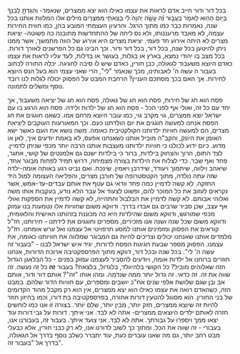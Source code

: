 
בכל דור ודור חייב אדם לראות את עצמו כאילו הוא יצא ממצרים, שנאמר- וְהִגַּדְתָּ֣ לְבִנְךָ֔ בַּיּ֥וֹם הַה֖וּא לֵאמֹ֑ר בַּעֲב֣וּר זֶ֗ה עָשָׂ֤ה יְהוָה֙ לִ֔י בְּצֵאתִ֖י מִמִּצְרָֽיִם׃
מילים אלו המלוות אותנו בכל שנה, נאמרות כבר כמו מתוך הרגל. והרעיון העצמתי המובע בהן, כמו חווית החירות עצמה, לא מאבד מרעננותו, ולא נס ליחה של ההתחדשות מתובנה כה פשוטה-
יציאת מצרים לא היתה אירוע חד פעמי. יציאת מצרים היא אירוע של הווה מתמשך, אשר ממנו ניתן להיטען בכל שנה, בכל דור, בכל דור ודור.
וכך הבינו גם כל הפרשנים לאורך דורות. בכל מצב בו יהודי נמצא, בארץ או בגלות, בעושר או בדלות, לעד עליו לראות את עצמו כאדם היוצא משעבוד לגאולה, כבן חורין, כאדם שיש לו סיבה לחגיגה. יכלה התורה לכתוב בעבור ה עשה ה' לאבותינו, מכך שנאמר "לי", הרי שאני עצמי הוא בעל הנס היוצא לחירות. אך האם בכך מסתכם העניין? הרחבת המבט על הפסוק יכולה לגלות לנו רובד נוסף ומשלים לתמונה.

פסח הוא חג של חירות, פסח הוא חג של גאולה, פסח הוא חג של יציאה משעבוד, אך יחד עם כל זה, ואולי אף לפני הכל - פסח הוא חג של ילדות ולידה.
פסח הוא הרגע בו עם ישראל יוצא ממצרים, גוי מקרב גוי, כמו עובר היוצא מרחם אמו. כשאנו חוגגים את חג הפסח אנחנו למעשה חוגגים את יום הולדתנו כעם. וכך המאורעות העוקבים ליציאת מצרים, הם למעשה חוויות ילדותנו הקולקטיבית כאומה. משה נושא את העם כאשר ישא האומן את היונק, והקב"ה מוביל אותנו כשאנחנו אפעס, לא באמת יודעים איך, לאן או מדוע.
כיום ידוע לכולנו כי חוויות ילדותנו מעצבות אותנו הרבה יותר מכפי שניתן לדמיין.
לצד התום, הרוך והצחוק בילדות, ברור כי בילדות ישנם גם אלמנטים של קושי, אתגר, פחד ואף שבר. כדי לצלוח את הילדות בצורה מצמיחה, דרוש תמיד לפחות מבוגר אחד, שיאהב וילווה, שיתמוך ויעודד, שידרבן ויאמין. שינכח.
ואם נביט רגע באותה אומה-ילדה שזה עתה נולדה, מתוך הקטסטרופה של חורבן מצרים, והפליאה העצומה למול היד החזקה. לא קשה לדמיין כמה פחד וודאי גם עטף את אותם עבדים-עד-אמש, אשר נקראים לעזוב את כל המוכר להם, ופשוט לצעוד אל עבר הלא נודע, בעקבות אותו משה ואלוהי אבותם.
לא קשה לדמיין את הבלבול והתהייה, לא קשה לדמיין את הספקות ואולי אף עצב, שכן סביר שרבים גם אבדו בדרך.
ודווקא משום שחוויות אלו נטמעות בנו עמוק מכפי שמורגש, ודווקא משום שהילדות היא כה מכוננת בזהותנו האישית והלאומית, ודווקא משום שכל שנה ושנה אנו מזכירים, מספרים וחוגגים את לידתנו - חירותנו, חז"ל קוראים את הפסוק ומזמינים אותנו למסע תרפויטי אל עצמנו ואל ערש אומתנו. חז"ל מלמדים אותנו שאנחנו יכולים וצריכים להיות גם המבוגר שמלווה את חוויותנו כאומה, את עצמנו.
הפסוק מספר שבעת חגיגות הפסח לדורות, יגיד איש ישראל לבנו - "בעבור זה עשה ה' לי".
בכל שנה ובכל דור, דווקא מתוך הפרספקטיבה ארוכת הדורות, אנחנו חוזרים ברוחנו אל ילדות אומה, ויודעים להסביר לעצמנו עמוק בפנים - כל הבלאגן הגדול הזה שאלוהים מוביל? כל הקושי בלהיוולד, בלגדול, בלצאת? בעבור **זה** כל זה נעשה. זה שווה את זה. זה כדאי. זה גדול יותר ממה שנדמה. ומהו אותו "זה"? אותם דור ודור, אותם אב ובן שגם שלושת אלפי שנים אח"כ יושבים ומספרים, עם חוויות הדור שלהם.
במבט הזה, כשהאדם רואה את עצמו כאילו הוא יצא ממצרים, אין הוא רק מקבל מהוד הקדומים של בני החורין. הוא מסוגל להטעין דורות אחורה, בפרספקטיבה בת דורו, וכמו בהיזון חוזר להיות זה שיוצא ממצרים, חזק יותר, מבין יותר, שלם יותר. בצורה זו אנו כמו לוחשים חזרה לאותם ילדים היוצאים ממצרים- אתה לא לבד. אני איתך. דורות על גבי דורות עוד יצאו ממך ויספרו על גבורתך. אתה לא לבד. אני צועד איתך. בעבור זה, בעבורנו אנו, בעבורי - זה שווה את הכל. ומתוך כך לשוב לדורנו אנו, לא רק כבני חורין, אלא כבעלי מבט רחב יותר, גם מה שאנו עוברים כעת, עוד יתברר כשלב נוסף בדרך אל הגאולה, בדרך אל "בעבור זה".
